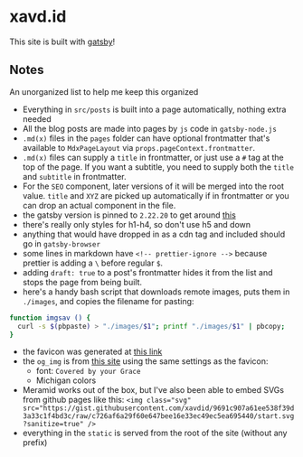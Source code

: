# xavd.id

This site is built with [gatsby](https://www.gatsbyjs.org/)!

## Notes

An unorganized list to help me keep this organized

- Everything in `src/posts` is built into a page automatically, nothing extra needed
- All the blog posts are made into pages by `js` code in `gatsby-node.js`
- `.md(x)` files in the `pages` folder can have optional frontmatter that's available to `MdxPageLayout` via `props.pageContext.frontmatter`.
- `.md(x)` files can supply a `title` in frontmatter, or just use a `#` tag at the top of the page. If you want a subtitle, you need to supply both the `title` and `subtitle` in frontmatter.
- For the `SEO` component, later versions of it will be merged into the root value. `title` and `XYZ` are picked up automatically if in frontmatter or you can drop an actual component in the file.
- the gatsby version is pinned to `2.22.20` to get around [this](https://github.com/carbon-design-system/gatsby-theme-carbon/issues/873)
- there's really only styles for h1-h4, so don't use h5 and down
- anything that would have dropped in as a cdn tag and included should go in `gatsby-browser`
- some lines in markdown have `<!-- prettier-ignore -->` because prettier is adding a `\` before regular `$`.
- adding `draft: true` to a post's frontmatter hides it from the list and stops the page from being built.
- here's a handy bash script that downloads remote images, puts them in `./images`, and copies the filename for pasting:

```sh
function imgsav () {
  curl -s $(pbpaste) > "./images/$1"; printf "./images/$1" | pbcopy;
}
```

- the favicon was generated at [this link](https://favicon.io/favicon-generator/?t=DB&ff=Covered+By+Your+Grace&fs=110&fc=%23FFCB05&b=rounded&bc=%2300274C)
- the `og_img` is from [this site](https://logohub.io/#) using the same settings as the favicon:
  - font: `Covered by your Grace`
  - Michigan colors
- Meramid works out of the box, but I've also been able to embed SVGs from github pages like this: `<img class="svg" src="https://gist.githubusercontent.com/xavdid/9691c907a61ee538f39d3a33c1f4bd3c/raw/c726af6a29f60e647bee16e33ec49ec5ea695440/start.svg?sanitize=true" />`
- everything in the `static` is served from the root of the site (without any prefix)

